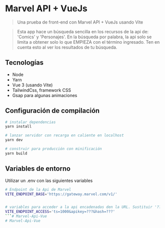 # Marvel API + VueJs

> Una prueba de front-end con Marvel API + VueJs usando Vite

> Esta app hace un búsqueda sencilla en los recursos de la api de: 'Comics' y 'Personajes'. En la búsqueda por palabra, la api solo se limita a obtener solo lo que EMPIEZA con el término ingresado. Ten en cuenta esto al ver los resultados de tu búsqueda.

## Tecnologías

- Node 
- Yarn
- Vue 3 (usando Vite)
- TailwindCss, framework CSS
- Gsap para algunas animaciones

## Configuración de compilación

``` bash
# instalar dependencias
yarn install

# lanzar servidor con recarga en caliente en localhost
yarn dev

# construir para producción con minificación
yarn build
```


## Variables de entorno
Utilizar un .env con las siguientes variables 

``` bash
# Endpoint de la Api de Marvel
VITE_ENDPOINT_BASE='https://gateway.marvel.com/v1/'


# variables para acceder a la api encadenadas den la URL. Sustituir '???'
VITE_ENDPOINT_ACCESS='ts=1000&apikey=???&hash=???'
```# Marvel-Api-Vue
# Marvel-Api-Vue
